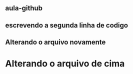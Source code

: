 ## aula-github
## escrevendo a segunda linha de codigo
## Alterando o arquivo novamente
<h1>Alterando o arquivo de cima</h1>